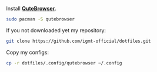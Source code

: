 Install **[QuteBrowser](https://wiki.archlinux.org/title/Qutebrowser)**.

```bash
sudo pacman -S qutebrowser
```

If you not downloaded yet my repository:

```bash
git clone https://github.com/igmt-official/dotfiles.git
```

Copy my configs:

```bash
cp -r dotfiles/.config/qutebrowser ~/.config
```
